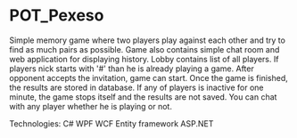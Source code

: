 # POT_Pexeso

Simple memory game where two players play against each other and try to find as much pairs as possible. Game also contains simple chat room and web application for displaying history. Lobby contains list of all players. If players nick starts with '#' than he is already playing a game. After opponent accepts the invitation, game can start. Once the game is finished, the results are stored in database. If any of players is inactive for one minute, the game stops itself and the results are not saved. You can chat with any player whether he is playing or not. 

Technologies: 
C#
WPF
WCF
Entity framework
ASP.NET
